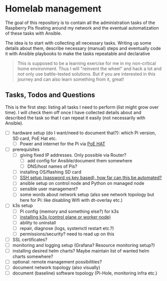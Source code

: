 # Homelab management

The goal of this repository is to contain all the administration tasks of the Raspberry Pis floating around my network and the eventual automatization of these tasks with Ansible. 

The idea is to start with collecting all necessary tasks. Writing up some details about them, describe necessary (manual) steps and eventually code it with Ansible playbooks to make the tasks repeatable and declarative

> This is supposed to be a learning exercise for me in my non-critical home environment. Thus I will "reinvent the wheel" and hack a lot and *not* only use battle-tested solutions. But if you are interested in this journey and can also learn something from it, great!

## Tasks, Todos and Questions

This is the first step: listing all tasks I need to perform (list might grow over time). I will check them off once I have collected details about and described the task so that I can repeat it easily (not necessarily with Ansible). 

- [ ] hardware setup (do I want/need to document that?): which Pi version, SD card, PoE Hat etc.
    - [ ] Power and internet for the Pi via [PoE HAT](PoE-HAT.md)
- [ ] prerequisites
    - [ ] giving fixed IP addresses. Only possible via Router?
        - [ ] add config for Ansible/document them somewhere
        - [ ] DNS/host names of Pis?
    - [ ] installing OS/flashing SD card
    - [ ] [SSH setup (password vs key based), how far can this be automated?](SSH-Setup.md)
    - [ ] ansible setup on control node and Python on managed node
    - [ ] sensible user management?
    - [ ] some words about network setup (also see network topology but here for Pi: like disabling Wifi with dt-overlay etc.)
- [ ] k3s setup
    - [ ] Pi config (memory and something else?) for k3s
    - [ ] [installing k3s (control plane or worker node)](Kubernetes-Setup.md)
    - [ ] ability to uninstall
    - [ ] repair, diagnose (logs, systemctl restart etc.?)
    - [ ] permissions/security? need to read up on this
- [ ] SSL certificates?
- [ ] monitoring and logging setup (Grafana? Resource monitoring setup?)
- [ ] installing desired helm charts? Maybe maintain list of wanted helm charts somewhere?
- [ ] optional: remote management possibilities?
- [ ] document network topology (also visually)
- [ ] document (baseline) software topology (Pi-Hole, monitoring infra etc.)
